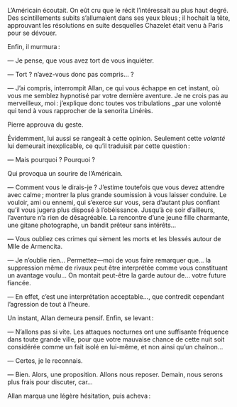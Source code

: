 L’Américain écoutait. On eût cru que le récit l’intéressait au plus haut degré. Des scintillements subits s’allumaient dans ses yeux bleus ; il hochait
la tête, approuvant les résolutions en suite desquelles Chazelet était venu à Paris pour se dévouer.

Enfin, il murmura :

— Je pense, que vous avez tort de vous inquiéter.

— Tort ? n’avez-vous donc pas compris… ?

— J’ai compris, interrompit Allan, ce qui vous échappe en cet instant, où
vous me semblez hypnotisé par votre dernière aventure. Je ne crois pas au merveilleux, moi : j’explique donc toutes vos tribulations _par une volonté qui tend à vous rapprocher de la senorita Linérès.

Pierre approuva du geste.

Évidemment, lui aussi se rangeait à cette opinion. Seulement cette _volanté_
lui demeurait inexplicable, ce qu’il traduisit par cette question :

— Mais pourquoi ? Pourquoi ?

Qui provoqua un sourire de l’Américain.

— Comment vous le dirais-je ? J’estime toutefois que vous devez attendre
avec calme ; montrer la plus grande soumission à vous laisser conduire.
Le vouloir, ami ou ennemi, qui s’exerce sur vous, sera d’autant plus confiant qu’il vous jugera plus disposé à l’obéissance. Jusqu’à ce soir d’ailleurs,
l’aventure n’a rien de désagréable. La rencontre d’une jeune fille charmante,
une gitane photographe, un bandit prêteur sans intérêts…

— Vous oubliez ces crimes qui sèment les morts et les blessés autour de Mlle
de Armencita.

— Je n’oublie rien… Permettez—moi de vous faire remarquer que… la 
suppression même de rivaux peut être interprétée comme vous constituant
un avantage voulu… On montait peut-être la garde autour de… votre future fiancée.

— En effet, c’est une interprétation acceptable…, que contredit cependant
l’agression de tout à l’heure.

Un instant, Allan demeura pensif. Enfin, se levant :

— N’allons pas si vite. Les attaques nocturnes ont une suffisante fréquence
dans toute grande ville, pour que votre mauvaise chance de cette nuit soit
considérée comme un fait isolé en lui-même, et non ainsi qu’un chaînon…

— Certes, je le reconnais.

— Bien. Alors, une proposition. Allons nous reposer. Demain, nous serons plus frais pour discuter, car…

Allan marqua une légère hésitation, puis acheva :

